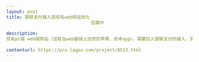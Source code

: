 ```yaml
---                
layout: post       
title: 银联支付接入加现有web网站优化
                                招募中
           
description: 
现有pc端 web端网站（加有在web基础上加壳的苹果、安卓app），需要加入银联支付的接入，另外网站做一些小的优化调整
     
contenturl: https://pro.lagou.com/project/6522.html      
---                 
```

